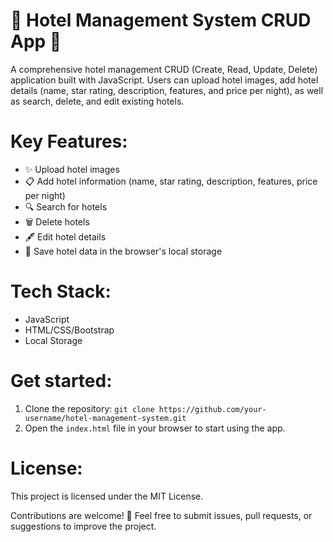 # 🏨 Hotel Management System CRUD App 🛌

A comprehensive hotel management CRUD (Create, Read, Update, Delete) application built with JavaScript. Users can upload hotel images, add hotel details (name, star rating, description, features, and price per night), as well as search, delete, and edit existing hotels.

# Key Features:
- ✨ Upload hotel images
- 📋 Add hotel information (name, star rating, description, features, price per night)
- 🔍 Search for hotels
- 🗑️ Delete hotels
- 🖋️ Edit hotel details
- 💾 Save hotel data in the browser's local storage

# Tech Stack:
- JavaScript
- HTML/CSS/Bootstrap
- Local Storage

# Get started:
1. Clone the repository: `git clone https://github.com/your-username/hotel-management-system.git`
2. Open the `index.html` file in your browser to start using the app.

# License:
This project is licensed under the MIT License.

Contributions are welcome! 🙌 Feel free to submit issues, pull requests, or suggestions to improve the project.
